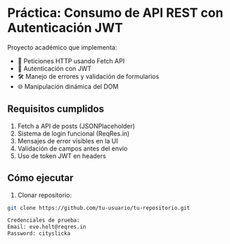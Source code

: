 # Práctica: Consumo de API REST con Autenticación JWT

Proyecto académico que implementa:
- 📡 Peticiones HTTP usando Fetch API
- 🔐 Autenticación con JWT
- 🛠️ Manejo de errores y validación de formularios
- 🌐 Manipulación dinámica del DOM

## Requisitos cumplidos
1. Fetch a API de posts (JSONPlaceholder)
2. Sistema de login funcional (ReqRes.in)
3. Mensajes de error visibles en la UI
4. Validación de campos antes del envío
5. Uso de token JWT en headers

## Cómo ejecutar
1. Clonar repositorio:
```bash
git clone https://github.com/tu-usuario/tu-repositorio.git

Credenciales de prueba:
Email: eve.holt@reqres.in
Password: cityslicka
